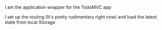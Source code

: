I am the application wrapper for the TodoMVC app

I set up the routing (It's pretty rudimentary right now) and load the latest state from local Storage

